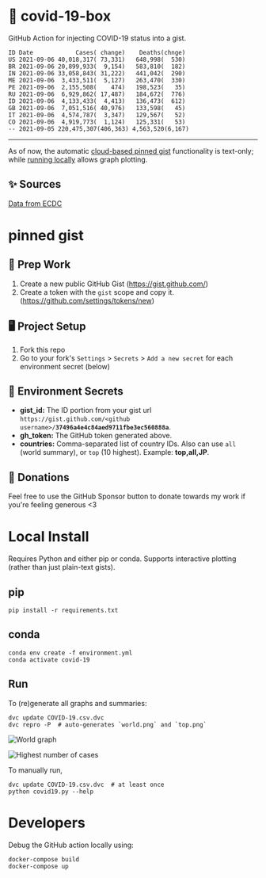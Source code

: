 # 🏥 covid-19-box

GitHub Action for injecting COVID-19 status into a gist.

```
ID Date            Cases( change)    Deaths(chnge)
US 2021-09-06 40,018,317( 73,331)   648,998(  530)
BR 2021-09-06 20,899,933(  9,154)   583,810(  182)
IN 2021-09-06 33,058,843( 31,222)   441,042(  290)
ME 2021-09-06  3,433,511(  5,127)   263,470(  330)
PE 2021-09-06  2,155,508(    474)   198,523(   35)
RU 2021-09-06  6,929,862( 17,487)   184,672(  776)
ID 2021-09-06  4,133,433(  4,413)   136,473(  612)
GB 2021-09-06  7,051,516( 40,976)   133,598(   45)
IT 2021-09-06  4,574,787(  3,347)   129,567(   52)
CO 2021-09-06  4,919,773(  1,124)   125,331(   53)
-- 2021-09-05 220,475,307(406,363) 4,563,520(6,167)
```

---

As of now, the automatic [cloud-based pinned gist](#pinned-gist) functionality is text-only;
while [running locally](#local-install) allows graph plotting.

## ✨ Sources

[Data from ECDC](https://www.ecdc.europa.eu/en/publications-data/download-todays-data-geographic-distribution-covid-19-cases-worldwide)

# pinned gist

## 🎒 Prep Work
1. Create a new public GitHub Gist (https://gist.github.com/)
1. Create a token with the `gist` scope and copy it. (https://github.com/settings/tokens/new)

## 🖥 Project Setup
1. Fork this repo
1. Go to your fork's `Settings` > `Secrets` > `Add a new secret` for each environment secret (below)

## 🤫 Environment Secrets
- **gist_id:** The ID portion from your gist url `https://gist.github.com/<github username>/`**`37496a4e4c84aed9711fbe3ec560888a`**.
- **gh_token:** The GitHub token generated above.
- **countries:** Comma-separated list of country IDs. Also can use `all` (world summary), or `top` (10 highest). Example: **top,all,JP**.

## 💸 Donations

Feel free to use the GitHub Sponsor button to donate towards my work if you're feeling generous <3

# Local Install

Requires Python and either pip or conda. Supports interactive plotting (rather than just plain-text gists).

## pip

```
pip install -r requirements.txt
```

## conda

```
conda env create -f environment.yml
conda activate covid-19
```

## Run

To (re)generate all graphs and summaries:

```
dvc update COVID-19.csv.dvc
dvc repro -P  # auto-generates `world.png` and `top.png`
```

![World graph](world.png)

![Highest number of cases](top.png)

To manually run,

```
dvc update COVID-19.csv.dvc  # at least once
python covid19.py --help
```

# Developers

Debug the GitHub action locally using:

```
docker-compose build
docker-compose up
```
